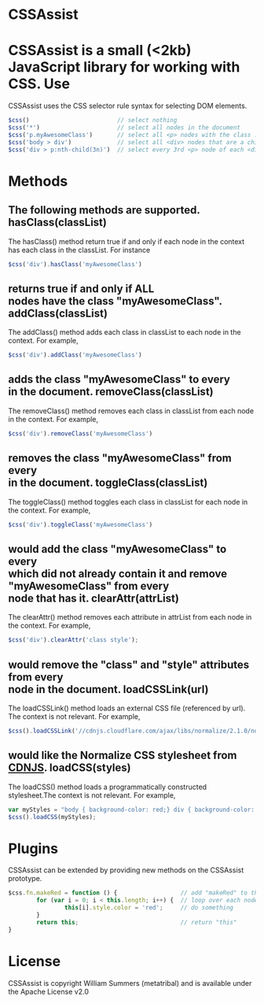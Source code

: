 CSSAssist
=========

CSSAssist is a small (<2kb) JavaScript library for working with CSS.
Use
===
CSSAssist uses the CSS selector rule syntax for selecting DOM elements.

```javascript
$css()                         // select nothing
$css('*')                      // select all nodes in the document
$css('p.myAwesomeClass')       // select all <p> nodes with the class .myAwesomeClass
$css('body > div')             // select all <div> nodes that are a child of <body>
$css('div > p:nth-child(3n)')  // select every 3rd <p> node of each <div> node
```
Methods
=========
The following methods are supported.
hasClass(classList)
-------------------
The hasClass() method return true if and only if each node in the context has each class in the classList.  For instance
```javascript
$css('div').hasClass('myAwesomeClass')
```
returns true if and only if ALL <div> nodes have the class "myAwesomeClass".
addClass(classList)
--------------------
The addClass() method adds each class in classList to each node in the context. For example,
```javascript
$css('div').addClass('myAwesomeClass')
```
adds the class "myAwesomeClass" to every <div> in the document.
removeClass(classList)
-----------------------
The removeClass() method removes each class in classList from each node in the context. For example,
```javascript
$css('div').removeClass('myAwesomeClass')
```
removes the class "myAwesomeClass" from every <div> in the document.
toggleClass(classList)
----------------------
The toggleClass() method toggles each class in classList for each node in the context. For example,
```javascript
$css('div').toggleClass('myAwesomeClass')
```
would add the class "myAwesomeClass" to every <div> which did not already contain it and remove "myAwesomeClass" from every <div> node that has it.
clearAttr(attrList)
---------------------
The clearAttr() method removes each attribute in attrList from each node in the context.  For example,
```javascript
$css('div').clearAttr('class style');
```
would remove the "class" and "style" attributes from every <div> node in the document.
loadCSSLink(url)
-----------------
The loadCSSLink() method loads an external CSS file (referenced by url).  The context is not relevant.  For example,
```javascript
$css().loadCSSLink('//cdnjs.cloudflare.com/ajax/libs/normalize/2.1.0/normalize.css);
```
would like the Normalize CSS stylesheet from [CDNJS](http://cdnjs.com/).
loadCSS(styles)
----------------
The loadCSS() method loads a programmatically constructed stylesheet.The context is not relevant. For example,
```javascript
var myStyles = "body { background-color: red;} div { background-color: yellow;}";
$css().loadCSS(myStyles);
```
Plugins
=======
CSSAssist can be extended by providing new methods on the CSSAssist prototype.
```javascript
$css.fn.makeRed = function () {                  // add "makeRed" to the CSSAssist prototype
        for (var i = 0; i < this.length; i++) {  // loop over each node in the context
                this[i].style.color = 'red';     // do something
        }
        return this;                             // return "this"
}
```
License
=======
CSSAssist is copyright William Summers (metatribal) and is available under the Apache License v2.0

